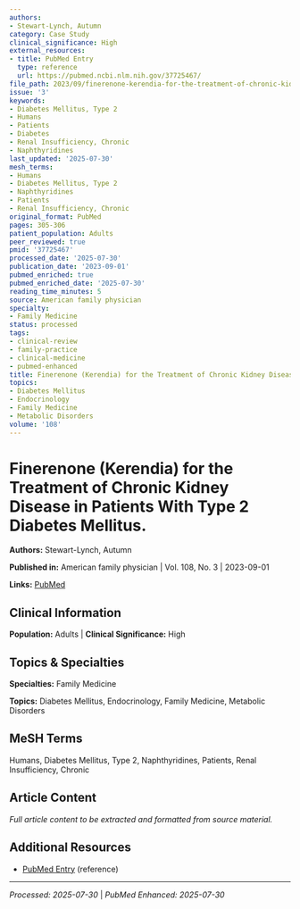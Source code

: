 ```yaml
---
authors:
- Stewart-Lynch, Autumn
category: Case Study
clinical_significance: High
external_resources:
- title: PubMed Entry
  type: reference
  url: https://pubmed.ncbi.nlm.nih.gov/37725467/
file_path: 2023/09/finerenone-kerendia-for-the-treatment-of-chronic-kidney-dise.md
issue: '3'
keywords:
- Diabetes Mellitus, Type 2
- Humans
- Patients
- Diabetes
- Renal Insufficiency, Chronic
- Naphthyridines
last_updated: '2025-07-30'
mesh_terms:
- Humans
- Diabetes Mellitus, Type 2
- Naphthyridines
- Patients
- Renal Insufficiency, Chronic
original_format: PubMed
pages: 305-306
patient_population: Adults
peer_reviewed: true
pmid: '37725467'
processed_date: '2025-07-30'
publication_date: '2023-09-01'
pubmed_enriched: true
pubmed_enriched_date: '2025-07-30'
reading_time_minutes: 5
source: American family physician
specialty:
- Family Medicine
status: processed
tags:
- clinical-review
- family-practice
- clinical-medicine
- pubmed-enhanced
title: Finerenone (Kerendia) for the Treatment of Chronic Kidney Disease in Patients With Type 2 Diabetes Mellitus.
topics:
- Diabetes Mellitus
- Endocrinology
- Family Medicine
- Metabolic Disorders
volume: '108'
---
```


# Finerenone (Kerendia) for the Treatment of Chronic Kidney Disease in Patients With Type 2 Diabetes Mellitus.

**Authors:** Stewart-Lynch, Autumn

**Published in:** American family physician | Vol. 108, No. 3 | 2023-09-01

**Links:** [PubMed](https://pubmed.ncbi.nlm.nih.gov/37725467/)

## Clinical Information

**Population:** Adults | **Clinical Significance:** High

## Topics & Specialties

**Specialties:** Family Medicine

**Topics:** Diabetes Mellitus, Endocrinology, Family Medicine, Metabolic Disorders

## MeSH Terms

Humans, Diabetes Mellitus, Type 2, Naphthyridines, Patients, Renal Insufficiency, Chronic

## Article Content

*Full article content to be extracted and formatted from source material.*

## Additional Resources

- [PubMed Entry](https://pubmed.ncbi.nlm.nih.gov/37725467/) (reference)

---

*Processed: 2025-07-30* | *PubMed Enhanced: 2025-07-30*
